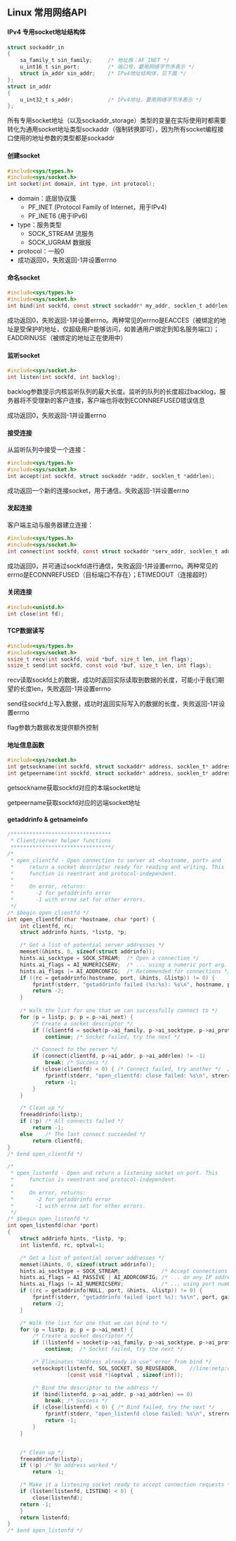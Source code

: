## Linux 常用网络API

#### IPv4 专用socket地址结构体

```c
struct sockaddr_in
{
    sa_family_t sin_family;     /* 地址族：AF_INET */
    u_int16_t sin_port;         /* 端口号，要用网络字节序表示 */
    struct in_addr sin_addr;    /* IPv4地址结构体，见下面 */
};
struct in_addr
{
    u_int32_t s_addr;           /* IPv4地址，要用网络字节序表示 */
};
```

所有专用socket地址（以及sockaddr_storage）类型的变量在实际使用时都需要转化为通用socket地址类型sockaddr（强制转换即可），因为所有socket编程接口使用的地址参数的类型都是sockaddr

#### 创建socket

```c
#include<sys/types.h>
#include<sys/socket.h>
int socket(int domain, int type, int protocol);
```

- domain：底层协议簇
  - PF_INET (Protocol Family of Internet，用于IPv4)
  - PF_INET6 (用于IPv6)
- type：服务类型
  - SOCK_STREAM 流服务
  - SOCK_UGRAM 数据报
- protocol：一般0
- 成功返回0，失败返回-1并设置errno

#### 命名socket

```c
#include<sys/types.h>
#include<sys/socket.h>
int bind(int sockfd, const struct sockaddr* my_addr, socklen_t addrlen);
```

成功返回0，失败返回-1并设置errno。两种常见的errno是EACCES（被绑定的地址是受保护的地址，仅超级用户能够访问，如普通用户绑定到知名服务端口）；EADDRINUSE（被绑定的地址正在使用中）

#### 监听socket

```c
#include<sys/socket.h>
int listen(int sockfd, int backlog);
```

backlog参数提示内核监听队列的最大长度。监听的队列的长度超过backlog，服务器将不受理新的客户连接，客户端也将收到ECONNREFUSED错误信息

成功返回0，失败返回-1并设置errno

#### 接受连接

从监听队列中接受一个连接：

```c
#include<sys/types.h>
#include<sys/socket.h>
int accept(int sockfd, struct sockaddr *addr, socklen_t *addrlen);
```

成功返回一个新的连接socket，用于通信。失败返回-1并设置errno

####  发起连接

客户端主动与服务器建立连接：

```c
#include<sys/types.h>
#include<sys/socket.h>
int connect(int sockfd, const struct sockaddr *serv_addr, socklen_t addrlen);
```

成功返回0，并可通过sockfd进行通信，失败返回-1并设置errno。两种常见的errno是ECONNREFUSED（目标端口不存在）；ETIMEDOUT（连接超时）

#### 关闭连接

```c
#include<unistd.h>
int close(int fd);
```

#### TCP数据读写

```c
#include<sys/types.h>
#include<sys/socket.h>
ssize_t recv(int sockfd, void *buf, size_t len, int flags);
ssize_t send(int sockfd, const void *buf, size_t len, int flags);
```

recv读取sockfd上的数据，成功时返回实际读取到数据的长度，可能小于我们期望的长度len，失败返回-1并设置errno

send往sockfd上写入数据，成功时返回实际写入的数据的长度，失败返回-1并设置errno

flag参数为数据收发提供额外控制

#### 地址信息函数

```c
#include<sys/socket.h>
int getsockname(int sockfd, struct sockaddr* address, socklen_t* address_len);
int getpeername(int sockfd, struct sockaddr* address, socklen_t* address_len);
```

getsockname获取sockfd对应的本端socket地址

getpeername获取sockfd对应的远端socket地址

#### getaddrinfo & getnameinfo

```c
/******************************** 
 * Client/server helper functions
 ********************************/
/*
 * open_clientfd - Open connection to server at <hostname, port> and
 *     return a socket descriptor ready for reading and writing. This
 *     function is reentrant and protocol-independent.
 *
 *     On error, returns: 
 *       -2 for getaddrinfo error
 *       -1 with errno set for other errors.
 */
/* $begin open_clientfd */
int open_clientfd(char *hostname, char *port) {
    int clientfd, rc;
    struct addrinfo hints, *listp, *p;

    /* Get a list of potential server addresses */
    memset(&hints, 0, sizeof(struct addrinfo));
    hints.ai_socktype = SOCK_STREAM;  /* Open a connection */
    hints.ai_flags = AI_NUMERICSERV;  /* ... using a numeric port arg. */
    hints.ai_flags |= AI_ADDRCONFIG;  /* Recommended for connections */
    if ((rc = getaddrinfo(hostname, port, &hints, &listp)) != 0) {
        fprintf(stderr, "getaddrinfo failed (%s:%s): %s\n", hostname, port, gai_strerror(rc));
        return -2;
    }
  
    /* Walk the list for one that we can successfully connect to */
    for (p = listp; p; p = p->ai_next) {
        /* Create a socket descriptor */
        if ((clientfd = socket(p->ai_family, p->ai_socktype, p->ai_protocol)) < 0) 
            continue; /* Socket failed, try the next */

        /* Connect to the server */
        if (connect(clientfd, p->ai_addr, p->ai_addrlen) != -1) 
            break; /* Success */
        if (close(clientfd) < 0) { /* Connect failed, try another */  //line:netp:openclientfd:closefd
            fprintf(stderr, "open_clientfd: close failed: %s\n", strerror(errno));
            return -1;
        } 
    } 

    /* Clean up */
    freeaddrinfo(listp);
    if (!p) /* All connects failed */
        return -1;
    else    /* The last connect succeeded */
        return clientfd;
}
/* $end open_clientfd */

/*  
 * open_listenfd - Open and return a listening socket on port. This
 *     function is reentrant and protocol-independent.
 *
 *     On error, returns: 
 *       -2 for getaddrinfo error
 *       -1 with errno set for other errors.
 */
/* $begin open_listenfd */
int open_listenfd(char *port) 
{
    struct addrinfo hints, *listp, *p;
    int listenfd, rc, optval=1;

    /* Get a list of potential server addresses */
    memset(&hints, 0, sizeof(struct addrinfo));
    hints.ai_socktype = SOCK_STREAM;             /* Accept connections */
    hints.ai_flags = AI_PASSIVE | AI_ADDRCONFIG; /* ... on any IP address */
    hints.ai_flags |= AI_NUMERICSERV;            /* ... using port number */
    if ((rc = getaddrinfo(NULL, port, &hints, &listp)) != 0) {
        fprintf(stderr, "getaddrinfo failed (port %s): %s\n", port, gai_strerror(rc));
        return -2;
    }

    /* Walk the list for one that we can bind to */
    for (p = listp; p; p = p->ai_next) {
        /* Create a socket descriptor */
        if ((listenfd = socket(p->ai_family, p->ai_socktype, p->ai_protocol)) < 0) 
            continue;  /* Socket failed, try the next */

        /* Eliminates "Address already in use" error from bind */
        setsockopt(listenfd, SOL_SOCKET, SO_REUSEADDR,    //line:netp:csapp:setsockopt
                   (const void *)&optval , sizeof(int));

        /* Bind the descriptor to the address */
        if (bind(listenfd, p->ai_addr, p->ai_addrlen) == 0)
            break; /* Success */
        if (close(listenfd) < 0) { /* Bind failed, try the next */
            fprintf(stderr, "open_listenfd close failed: %s\n", strerror(errno));
            return -1;
        }
    }


    /* Clean up */
    freeaddrinfo(listp);
    if (!p) /* No address worked */
        return -1;

    /* Make it a listening socket ready to accept connection requests */
    if (listen(listenfd, LISTENQ) < 0) {
        close(listenfd);
	return -1;
    }
    return listenfd;
}
/* $end open_listenfd */
```

